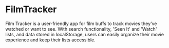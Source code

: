 # FilmTracker
Film Tracker is a user-friendly app for film buffs to track movies they’ve watched or want to see. With search functionality, 'Seen It' and 'Watch' lists, and data stored in localStorage, users can easily organize their movie experience and keep their lists accessible.
